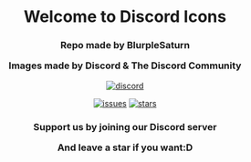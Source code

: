 <h1 align="center">Welcome to Discord Icons</h1>
<h3 align="center">Repo made by BlurpleSaturn

Images made by Discord & The Discord Community</h3>

<div align="center">

[![discord](https://img.shields.io/discord/810570702863466516?style=for-the-badge&color=5865f2&label=Discord)](https://discord.gg/PFqg5RZRcd)

[![issues](https://img.shields.io/github/issues/BlurpleSaturn/discord-icons?style=for-the-badge&color=d84559)](https://github.com/BlurpleSaturn/discord-icons)
[![stars](https://img.shields.io/github/stars/BlurpleSaturn/discord-icons?color=009F81&label=stars&style=for-the-badge)](https://github.com/BlurpleSaturn/discord-icons)

<h3 align="center">Support us by joining our Discord server

And leave a star if you want:D</h3>
</div>
